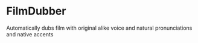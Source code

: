 # FilmDubber
Automatically dubs film with original alike voice and natural pronunciations and native accents
